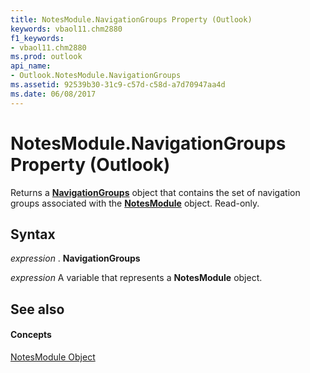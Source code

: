 ```yaml
---
title: NotesModule.NavigationGroups Property (Outlook)
keywords: vbaol11.chm2880
f1_keywords:
- vbaol11.chm2880
ms.prod: outlook
api_name:
- Outlook.NotesModule.NavigationGroups
ms.assetid: 92539b30-31c9-c57d-c58d-a7d70947aa4d
ms.date: 06/08/2017
---
```



# NotesModule.NavigationGroups Property (Outlook)

Returns a **[NavigationGroups](navigationgroups-object-outlook.md)** object that contains the set of navigation groups associated with the **[NotesModule](notesmodule-object-outlook.md)** object. Read-only.


## Syntax

 _expression_ . **NavigationGroups**

 _expression_ A variable that represents a **NotesModule** object.


## See also


#### Concepts


[NotesModule Object](notesmodule-object-outlook.md)

